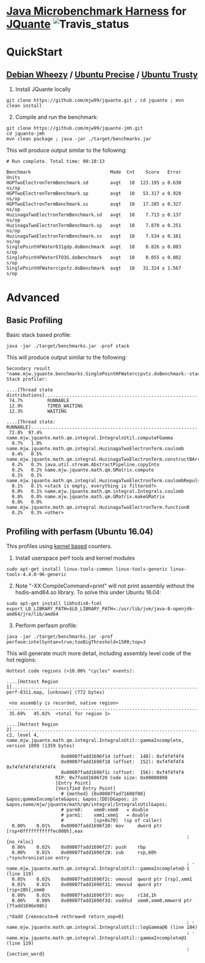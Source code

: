 # [Java Microbenchmark Harness](http://openjdk.java.net/projects/code-tools/jmh/) for [JQuante](https://github.com/mjw99/JQuante) ![Travis_status](https://travis-ci.org/mjw99/jquante-jmh.svg?branch=master)

# QuickStart

## [Debian Wheezy](http://www.debian.org/releases/wheezy/) / [Ubuntu Precise](http://releases.ubuntu.com/precise/) / [Ubuntu Trusty](http://releases.ubuntu.com/trusty/)

1. Install JQuante locally
```
git clone https://github.com/mjw99/jquante.git ; cd jquante ; mvn clean install 
```
2. Compile and run the benchmark:

```
git clone https://github.com/mjw99/jquante-jmh.git
cd jquante-jmh
mvn clean package ; java -jar ./target/benchmarks.jar
```

This will produce output similar to the following:
```
# Run complete. Total time: 00:10:13

Benchmark                             Mode  Cnt    Score   Error  Units
HGPTwoElectronTermBenchmark.sd        avgt   10  123.195 ± 0.630  ns/op
HGPTwoElectronTermBenchmark.sp        avgt   10   53.317 ± 0.920  ns/op
HGPTwoElectronTermBenchmark.ss        avgt   10   17.285 ± 0.327  ns/op
HuzinagaTwoElectronTermBenchmark.sd   avgt   10    7.713 ± 0.137  ns/op
HuzinagaTwoElectronTermBenchmark.sp   avgt   10    7.870 ± 0.251  ns/op
HuzinagaTwoElectronTermBenchmark.ss   avgt   10    7.534 ± 0.161  ns/op
SinglePointHFWater631gdp.doBenchmark  avgt   10    0.826 ± 0.083   s/op
SinglePointHFWaterSTO3G.doBenchmark   avgt   10    0.055 ± 0.002   s/op
SinglePointHFWaterccpvtz.doBenchmark  avgt   10   31.324 ± 1.567   s/op
```

# Advanced #

## Basic Profiling ##

Basic stack based profile:
```
java -jar ./target/benchmarks.jar -prof stack
```
This will produce output similar to the following:
```
Secondary result "name.mjw.jquante.benchmarks.SinglePointHFWaterccpvtz.doBenchmark:·stack":
Stack profiler:

....[Thread state distributions]....................................................................
 74.7%         RUNNABLE
 12.9%         TIMED_WAITING
 12.3%         WAITING

....[Thread state: RUNNABLE]........................................................................
 72.8%  97.4% name.mjw.jquante.math.qm.integral.IntegralsUtil.computeFGamma
  0.7%   1.0% name.mjw.jquante.math.qm.integral.HuzinagaTwoElectronTerm.coulomb
  0.4%   0.5% name.mjw.jquante.math.qm.integral.HuzinagaTwoElectronTerm.constructBArray
  0.2%   0.3% java.util.stream.AbstractPipeline.copyInto
  0.2%   0.2% name.mjw.jquante.math.qm.GMatrix.compute
  0.1%   0.1% name.mjw.jquante.math.qm.integral.HuzinagaTwoElectronTerm.coulombRepulsion
  0.1%   0.1% <stack is empty, everything is filtered?>
  0.0%   0.1% name.mjw.jquante.math.qm.integral.Integrals.coulomb
  0.0%   0.0% name.mjw.jquante.math.qm.GMatrix.makeGMatrix
  0.0%   0.0% name.mjw.jquante.math.qm.integral.HuzinagaTwoElectronTerm.functionB
  0.2%   0.3% <other>

```


## Profiling with perfasm (Ubuntu 16.04)
This profiles using [kernel based](https://en.wikipedia.org/wiki/Perf_(Linux)) counters.

1) Install userspace perf tools and kernel modules
```
sudo apt-get install linux-tools-common linux-tools-generic linux-tools-4.4.0-96-generic
```

2) Note "-XX:CompileCommand=print" will not print assembly without the hsdis-amd64.so library. To solve this under Ubuntu 16.04:
```
sudo apt-get install libhsdis0-fcml
export LD_LIBRARY_PATH=$LD_LIBRARY_PATH=:/usr/lib/jvm/java-8-openjdk-amd64/jre/lib/amd64
```

3) Perform perfasm profile:
```
java -jar ./target/benchmarks.jar -prof perfasm:intelSyntax=true;tooBigThreshold=1500;top=3
```
This will generate much more detail, including assembly level code of the hot regions:

```
Hottest code regions (>10.00% "cycles" events):

....[Hottest Region 1]..............................................................................
perf-8311.map, [unknown] (772 bytes) 

 <no assembly is recorded, native region>
....................................................................................................
 35.69%   45.02%  <total for region 1>

....[Hottest Region 2]..............................................................................
c2, level 4, name.mjw.jquante.math.qm.integral.IntegralsUtil::gammaIncomplete, version 1099 (1359 bytes) 

                    0x00007fadd1696f14 (offset:  148): 0xf4f4f4f4
                    0x00007fadd1696f18 (offset:  152): 0xf4f4f4f4   0xf4f4f4f4f4f4f4f4
                    0x00007fadd1696f1c (offset:  156): 0xf4f4f4f4
                  RIP: 0x7fadd1696f20 Code size: 0x00000898
                  [Entry Point]
                  [Verified Entry Point]
                    # {method} {0x00007fad71608f00} &apos;gammaIncomplete&apos; &apos;(DD)D&apos; in &apos;name/mjw/jquante/math/qm/integral/IntegralsUtil&apos;
                    # parm0:    xmm0:xmm0   = double
                    # parm1:    xmm1:xmm1   = double
                    #           [sp+0x70]  (sp of caller)
  0.00%    0.01%    0x00007fadd1696f20: mov     dword ptr [rsp+0fffffffffffec000h],eax
                                                                  ;   {no_reloc}
  0.06%    0.02%    0x00007fadd1696f27: push    rbp
  0.00%    0.01%    0x00007fadd1696f28: sub     rsp,60h           ;*synchronization entry
                                                                  ; - name.mjw.jquante.math.qm.integral.IntegralsUtil::gammaIncomplete@-1 (line 119)
  0.05%    0.02%    0x00007fadd1696f2c: vmovsd  qword ptr [rsp],xmm1
  0.01%    0.01%    0x00007fadd1696f31: vmovsd  qword ptr [rsp+28h],xmm0
  0.00%    0.01%    0x00007fadd1696f37: mov     r13d,1h
  0.00%    0.00%    0x00007fadd1696f3d: vaddsd  xmm0,xmm0,mmword ptr [7fadd1696e98h]
                                                                  ;*dadd {reexecute=0 rethrow=0 return_oop=0}
                                                                  ; - name.mjw.jquante.math.qm.integral.IntegralsUtil::logGamma@6 (line 184)
                                                                  ; - name.mjw.jquante.math.qm.integral.IntegralsUtil::gammaIncomplete@1 (line 119)
                                                                  ;   {section_word}

```

